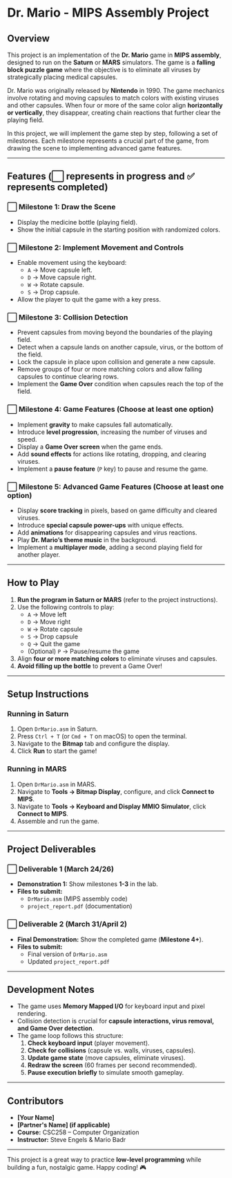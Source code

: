 # Dr. Mario - MIPS Assembly Project

## Overview

This project is an implementation of the **Dr. Mario** game in **MIPS assembly**, designed to run on the **Saturn** or **MARS** simulators. The game is a **falling block puzzle game** where the objective is to eliminate all viruses by strategically placing medical capsules.

Dr. Mario was originally released by **Nintendo** in 1990. The game mechanics involve rotating and moving capsules to match colors with existing viruses and other capsules. When four or more of the same color align **horizontally or vertically**, they disappear, creating chain reactions that further clear the playing field.

In this project, we will implement the game step by step, following a set of milestones. Each milestone represents a crucial part of the game, from drawing the scene to implementing advanced game features.

---

## Features (⬜ represents in progress and ✅ represents completed) 

### ⬜ Milestone 1: Draw the Scene  
- Display the medicine bottle (playing field).  
- Show the initial capsule in the starting position with randomized colors.  

### ⬜  Milestone 2: Implement Movement and Controls  
- Enable movement using the keyboard:  
  - `A` → Move capsule left.  
  - `D` → Move capsule right.  
  - `W` → Rotate capsule.  
  - `S` → Drop capsule.  
- Allow the player to quit the game with a key press.  

### ⬜  Milestone 3: Collision Detection  
- Prevent capsules from moving beyond the boundaries of the playing field.  
- Detect when a capsule lands on another capsule, virus, or the bottom of the field.  
- Lock the capsule in place upon collision and generate a new capsule.  
- Remove groups of four or more matching colors and allow falling capsules to continue clearing rows.  
- Implement the **Game Over** condition when capsules reach the top of the field.  

### ⬜ Milestone 4: Game Features (Choose at least one option)  
- Implement **gravity** to make capsules fall automatically.  
- Introduce **level progression**, increasing the number of viruses and speed.  
- Display a **Game Over screen** when the game ends.  
- Add **sound effects** for actions like rotating, dropping, and clearing viruses.  
- Implement a **pause feature** (`P` key) to pause and resume the game.  

### ⬜ Milestone 5: Advanced Game Features (Choose at least one option)  
- Display **score tracking** in pixels, based on game difficulty and cleared viruses.  
- Introduce **special capsule power-ups** with unique effects.  
- Add **animations** for disappearing capsules and virus reactions.  
- Play **Dr. Mario’s theme music** in the background.  
- Implement a **multiplayer mode**, adding a second playing field for another player.  

---

## How to Play

1. **Run the program in Saturn or MARS** (refer to the project instructions).  
2. Use the following controls to play:  
   - `A` → Move left  
   - `D` → Move right  
   - `W` → Rotate capsule  
   - `S` → Drop capsule  
   - `Q` → Quit the game  
   - (Optional) `P` → Pause/resume the game  
3. Align **four or more matching colors** to eliminate viruses and capsules.  
4. **Avoid filling up the bottle** to prevent a Game Over!  

---

## Setup Instructions

### Running in **Saturn**
1. Open `DrMario.asm` in Saturn.  
2. Press `Ctrl + T` (or `Cmd + T` on macOS) to open the terminal.  
3. Navigate to the **Bitmap** tab and configure the display.  
4. Click **Run** to start the game!  

### Running in **MARS**
1. Open `DrMario.asm` in MARS.  
2. Navigate to **Tools → Bitmap Display**, configure, and click **Connect to MIPS**.  
3. Navigate to **Tools → Keyboard and Display MMIO Simulator**, click **Connect to MIPS**.  
4. Assemble and run the game.  

---

## Project Deliverables

### ⬜  **Deliverable 1** (March 24/26)  
- **Demonstration 1:** Show milestones **1-3** in the lab.  
- **Files to submit:**
  - `DrMario.asm` (MIPS assembly code)  
  - `project_report.pdf` (documentation)  

### ⬜ **Deliverable 2** (March 31/April 2)  
- **Final Demonstration:** Show the completed game (**Milestone 4+**).  
- **Files to submit:**
  - Final version of `DrMario.asm`  
  - Updated `project_report.pdf`  

---

## Development Notes

- The game uses **Memory Mapped I/O** for keyboard input and pixel rendering.  
- Collision detection is crucial for **capsule interactions, virus removal, and Game Over detection**.  
- The game loop follows this structure:  
  1. **Check keyboard input** (player movement).  
  2. **Check for collisions** (capsule vs. walls, viruses, capsules).  
  3. **Update game state** (move capsules, eliminate viruses).  
  4. **Redraw the screen** (60 frames per second recommended).  
  5. **Pause execution briefly** to simulate smooth gameplay.  

---

## Contributors  
- **[Your Name]**  
- **[Partner's Name] (if applicable)**  
- **Course:** CSC258 – Computer Organization  
- **Instructor:** Steve Engels & Mario Badr  

---

This project is a great way to practice **low-level programming** while building a fun, nostalgic game. Happy coding! 🎮
